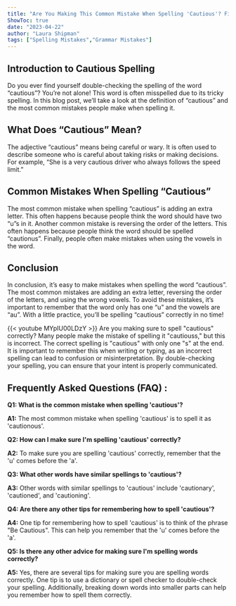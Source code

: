 ```yaml
---
title: "Are You Making This Common Mistake When Spelling 'Cautious'? Find Out Now!"
ShowToc: true 
date: "2023-04-22"
author: "Laura Shipman" 
tags: ["Spelling Mistakes","Grammar Mistakes"]
---
```

## Introduction to Cautious Spelling

Do you ever find yourself double-checking the spelling of the word “cautious”? You’re not alone! This word is often misspelled due to its tricky spelling. In this blog post, we’ll take a look at the definition of “cautious” and the most common mistakes people make when spelling it.

## What Does “Cautious” Mean?

The adjective “cautious” means being careful or wary. It is often used to describe someone who is careful about taking risks or making decisions. For example, “She is a very cautious driver who always follows the speed limit.”

## Common Mistakes When Spelling “Cautious”

The most common mistake when spelling “cautious” is adding an extra letter. This often happens because people think the word should have two “u”s in it. Another common mistake is reversing the order of the letters. This often happens because people think the word should be spelled “cautionus”. Finally, people often make mistakes when using the vowels in the word.

## Conclusion

In conclusion, it’s easy to make mistakes when spelling the word “cautious”. The most common mistakes are adding an extra letter, reversing the order of the letters, and using the wrong vowels. To avoid these mistakes, it’s important to remember that the word only has one “u” and the vowels are “au”. With a little practice, you’ll be spelling “cautious” correctly in no time!

{{< youtube MYpIU00LDzY >}} 
Are you making sure to spell "cautious" correctly? Many people make the mistake of spelling it "cautiouss," but this is incorrect. The correct spelling is "cautious" with only one "s" at the end. It is important to remember this when writing or typing, as an incorrect spelling can lead to confusion or misinterpretation. By double-checking your spelling, you can ensure that your intent is properly communicated.

## Frequently Asked Questions (FAQ) :
**Q1: What is the common mistake when spelling 'cautious'?**

**A1:** The most common mistake when spelling 'cautious' is to spell it as 'cautionous'.

**Q2: How can I make sure I'm spelling 'cautious' correctly?**

**A2:** To make sure you are spelling 'cautious' correctly, remember that the 'u' comes before the 'a'.

**Q3: What other words have similar spellings to 'cautious'?**

**A3:** Other words with similar spellings to 'cautious' include 'cautionary', 'cautioned', and 'cautioning'.

**Q4: Are there any other tips for remembering how to spell 'cautious'?**

**A4:** One tip for remembering how to spell 'cautious' is to think of the phrase "Be Cautious". This can help you remember that the 'u' comes before the 'a'.

**Q5: Is there any other advice for making sure I'm spelling words correctly?**

**A5:** Yes, there are several tips for making sure you are spelling words correctly. One tip is to use a dictionary or spell checker to double-check your spelling. Additionally, breaking down words into smaller parts can help you remember how to spell them correctly.





